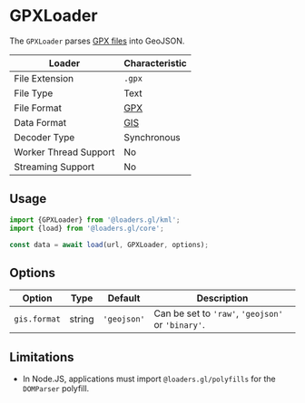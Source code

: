 # GPXLoader

The `GPXLoader` parses [GPX files][gpx_wikipedia] into GeoJSON.

| Loader                | Characteristic                             |
| --------------------- | ------------------------------------------ |
| File Extension        | `.gpx`                                     |
| File Type             | Text                                       |
| File Format           | [GPX][gpx_wikipedia]                       |
| Data Format           | [GIS](docs/specifications/category-gis.md) |
| Decoder Type          | Synchronous                                |
| Worker Thread Support | No                                         |
| Streaming Support     | No                                         |

[gpx_wikipedia]: https://en.wikipedia.org/wiki/GPS_Exchange_Format

## Usage

```js
import {GPXLoader} from '@loaders.gl/kml';
import {load} from '@loaders.gl/core';

const data = await load(url, GPXLoader, options);
```

## Options

| Option       | Type   | Default     | Description                                       |
| ------------ | ------ | ----------- | ------------------------------------------------- |
| `gis.format` | string | `'geojson'` | Can be set to `'raw'`, `'geojson'` or `'binary'`. |

## Limitations

- In Node.JS, applications must import `@loaders.gl/polyfills` for the `DOMParser` polyfill.
